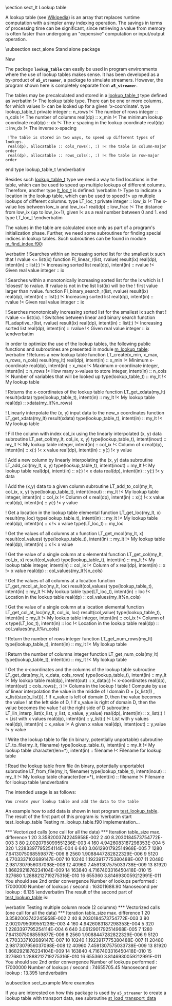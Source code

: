 \section sect_lt Lookup table

A lookup table (see <a href="https://en.wikipedia.org/wiki/Lookup_table">Wikipedia</a>)
is an array that replaces runtime computation with a simpler array indexing operation.
The savings in terms of processing time can be significant, since retrieving
a value from memory is often faster than undergoing an "expensive" computation
or input/output operation.

\subsection sect_alone Stand alone package

New

The package <b><code>lookup_table</code></b> can easily be used in program
environments where the use of lookup tables makes sense.
It has been developed as a by-product of <b><code>a5_streamer</code></b>,
a package to simulate streamers. However, the program shown here is completely
separate from <b><code>a5_streamer</code></b>.

The tables may be precalculated and stored in a
<a class="el" href="structm__lookup__table_1_1lookup__table__t.html">lookup_table_t</a>
type defined as
\verbatim
  !> The lookup table type. There can be one or more columns, for which values
  !> can be looked up for a given 'x-coordinate'.
  type lookup_table_t
     private
     integer  :: n_rows !< The number of rows
     integer  :: n_cols !< The number of columns
     real(dp) :: x_min  !< The minimum lookup coordinate
     real(dp) :: dx     !< The x-spacing in the lookup coordinate
     real(dp) :: inv_dx !< The inverse x-spacing

     !The table is stored in two ways, to speed up different types of lookups.
     real(dp), allocatable :: cols_rows(:, :) !< The table in column-major order
     real(dp), allocatable :: rows_cols(:, :) !< The table in row-major order
  end type lookup_table_t
\endverbatim

Besides such
<a class="el" href="structm__lookup__table_1_1lookup__table__t.html">lookup_table_t</a>
type we need a way to find locations in the table,
which can be used to speed up multiple lookups of different columns.
Therefore, another type
<a class="el" href="structm__lookup__table_1_1lt__loc__t.html">lt_loc_t</a>
is defined: 
\verbatim
  !> Type to indicate a location in the lookup table, which can be used to speed
  !> up multiple lookups of different columns.
  type LT_loc_t
     private
     integer  :: low_ix   !< The x-value lies between low_ix and low_ix+1
     real(dp) :: low_frac !< The distance from low_ix (up to low_ix+1), given
                          !< as a real number between 0 and 1.
  end type LT_loc_t
\endverbatim

The values in the table are calculated once only as part of a program's initialization phase. 
Further, we need some subroutines for finding special indices in lookup tables.
Such subroutines can be found in module
<a class="el" href="m__find__index_8f90_source.html">m_find_index.f90</a>:

\verbatim
  ! Searches within an increasing sorted list for the smallest ix such that
  ! rvalue <= list(ix)
  function FI_linear_r(list, rvalue) result(ix)
    real(dp), intent(in) :: list(:)    !< Increasing sorted list
    real(dp), intent(in) :: rvalue     !< Given real value
    integer              :: ix

  ! Searches within a monotonically increasing sorted list for the ix which is
  !  'closest' to rvalue. If rvalue is not in the list list(ix) will be the
  !  first value larger than rvalue.
  function FI_binary_search_r(list, rvalue) result(ix)
    real(dp), intent(in) :: list(:)    !< Increasing sorted list
    real(dp), intent(in) :: rvalue     !< Given real value
    integer              :: ix

  ! Searches monotonically increasing sorted list for the smallest ix such that
  ! rvalue <= list(ix).
  ! Switches between linear and binary search
  function FI_adaptive_r(list, rvalue) result(ix)
    real(dp), intent(in) :: list(:)    !< Increasing sorted list
    real(dp), intent(in) :: rvalue     !< Given real value
    integer              :: ix
\endverbatim

In order to optimize the use of the lookup tables, the following public
functions and subroutines are presented in module
<a class="el" href="namespacem__lookup__table.html">m_lookup_table</a>:
\verbatim
  ! Returns a new lookup table
  function LT_create(x_min, x_max, n_rows, n_cols) result(my_lt)
    real(dp), intent(in) :: x_min  !< Minimum x-coordinate
    real(dp), intent(in) :: x_max  !< Maximum x-coordinate
    integer, intent(in)  :: n_rows !< How many x-values to store
    integer, intent(in)  :: n_cols !< Number of variables that will be looked up
    type(lookup_table_t) :: my_lt  !< My lookup table

  ! Returns the x-coordinates of the lookup table
  function LT_get_xdata(my_lt) result(xdata)
    type(lookup_table_t), intent(in) :: my_lt    !< My lookup table
    real(dp) :: xdata(my_lt%n_rows)

  ! Linearly interpolate the (x, y) input data to the new_x coordinates
  function LT_get_xdata(my_lt) result(xdata)
    type(lookup_table_t), intent(in) :: my_lt    !< My lookup table

  ! Fill the column with index col_ix using the linearly interpolated (x, y) data
  subroutine LT_set_col(my_lt, col_ix, x, y)
    type(lookup_table_t), intent(inout) :: my_lt  !< My lookup table
    integer, intent(in)                 :: col_ix !< Column of x
    real(dp), intent(in)                :: x(:)   !< x value
    real(dp), intent(in)                :: y(:)   !< y value

  ! Add a new column by linearly interpolating the (x, y) data
  subroutine LT_add_col(my_lt, x, y)
    type(lookup_table_t), intent(inout) :: my_lt   !< My lookup table
    real(dp), intent(in)                :: x(:)    !< x data
    real(dp), intent(in)                :: y(:)    !< y data

  ! Add the (x,y) data to a given column
  subroutine LT_add_to_col(my_lt, col_ix, x, y)
    type(lookup_table_t), intent(inout) :: my_lt  !< My lookup table
    integer, intent(in)                 :: col_ix !< Column of x
    real(dp), intent(in)                :: x(:)   !< x value
    real(dp), intent(in)                :: y(:)   !< y value

  ! Get a location in the lookup table
  elemental function LT_get_loc(my_lt, x) result(my_loc)
    type(lookup_table_t), intent(in) :: my_lt  !< My lookup table
    real(dp), intent(in)             :: x      !< x value
    type(LT_loc_t)                   :: my_loc

  ! Get the values of all columns at x
  function LT_get_mcol(my_lt, x) result(col_values)
    type(lookup_table_t), intent(in) :: my_lt  !< My lookup table
    real(dp), intent(in)             :: x      !< x value


  ! Get the value of a single column at x
  elemental function LT_get_col(my_lt, col_ix, x) result(col_value)
    type(lookup_table_t), intent(in) :: my_lt  !< My lookup table
    integer, intent(in)         :: col_ix      !< Column of x
    real(dp), intent(in)        :: x           !< x value
    real(dp)                    :: col_values(my_lt%n_cols)


  ! Get the values of all columns at a location
  function LT_get_mcol_at_loc(my_lt, loc) result(col_values)
    type(lookup_table_t), intent(in) :: my_lt  !< My lookup table
    type(LT_loc_t), intent(in)       :: loc    !< Location in the lookup table
    real(dp)                    :: col_values(my_lt%n_cols)

  ! Get the value of a single column at a location
  elemental function LT_get_col_at_loc(my_lt, col_ix, loc) result(col_value)
    type(lookup_table_t), intent(in) :: my_lt  !< My lookup table
    integer, intent(in)              :: col_ix !< Column of x
    type(LT_loc_t), intent(in)       :: loc    !< Location in the lookup table
    real(dp)                         :: col_values(my_lt%n_cols)

  ! Return the number of rows
  integer function LT_get_num_rows(my_lt)
    type(lookup_table_t), intent(in) :: my_lt  !< My lookup table

  ! Return the number of columns
  integer function LT_get_num_cols(my_lt)
    type(lookup_table_t), intent(in) :: my_lt  !< My lookup table

  ! Get the x-coordinates and the columns of the lookup table
  subroutine LT_get_data(my_lt, x_data, cols_rows)
    type(lookup_table_t), intent(in) :: my_lt           !< My lookup table
    real(dp), intent(out)            :: x_data(:)       !< x-coordinates
    real(dp), intent(out)            :: cols_rows(:, :) !< Colums in the lookup 
                                                        !  table
  ! Compute by use of linear interpolation the value in the middle of
  ! domain D = [x_list(1) , x_list(size(x_list))].
  ! If x_value is left of domain  D, then the value becomes the value
  ! at the left side of D,
  ! if x_value is right of domain D, then the value becomes the value
  ! at the right side of D
  subroutine LT_lin_interp_list(x_list, y_list, x_value, y_value)
    real(dp), intent(in)  :: x_list(:)   !< List with x values
    real(dp), intent(in)  :: y_list(:)   !< List with y values
    real(dp), intent(in)  :: x_value     !< A given x value
    real(dp), intent(out) :: y_value     !< y value

  ! Write the lookup table to file (in binary, potentially unportable)
  subroutine LT_to_file(my_lt, filename)
    type(lookup_table_t), intent(in) :: my_lt    !< My lookup table
    character(len=*), intent(in)     :: filename !< Filename for lookup table

  ! Read the lookup table from file (in binary, potentially unportable)
  subroutine LT_from_file(my_lt, filename)
    type(lookup_table_t), intent(inout) :: my_lt    !< My lookup table
    character(len=*), intent(in)        :: filename !< Filename for lookup table
\endverbatim

The intended usage is as follows:

    You create your lookup table and add the data to the table

An example how to add data is shown in test program
<a class="el" href="test__lookup__table_8f90_source.html">test_lookup_table</a>.
The result of the first part of this program
is:
\verbatim
 start test_lookup_table
 Testing m_lookup_table.f90 implementation...
 
  *** Vectorized calls (one call for all the data) ***
 Iteration    table_size   max. difference
           1          20   3.3582003742245958E-002
           2          40   8.2030184573754772E-003
           3          80   2.0020795099551236E-003
           4         160   4.9426083187298353E-004
           5         320   1.2283397795254114E-004
           6         640   3.0612901792514968E-005
           7        1280   7.6413075068559877E-006
           8        2560   1.9088447282822329E-006
           9        5120   4.7703337102689147E-007
          10       10240   1.1923917775380488E-007
          11       20480   2.9817307956037098E-008
          12       40960   7.4591307575033738E-009
          13       81920   1.8682921876234104E-009
          14      163840   4.7167403316450418E-010
          15      327680   1.2888212719275316E-010
          16      655360   3.8146930059212991E-011
 You should see 2nd order convergence
 Number of lookups performed :            17000000
 Number of lookups / second  :        163011688.90
 Nanosecond per lookup       :               6.135
\endverbatim
The result of the second part of 
<a class="el" href="test__lookup__table_8f90_source.html">test_lookup_table</a> is:


\verbatim
 Testing multiple column mode (2 columns)
  *** Vectorized calls (one call for all the data) ***
 Iteration    table_size   max. difference
           1          20   3.3582003742245958E-002
           2          40   8.2030184573754772E-003
           3          80   2.0020795099551236E-003
           4         160   4.9426083187298353E-004
           5         320   1.2283397795254114E-004
           6         640   3.0612901792514968E-005
           7        1280   7.6413075068559877E-006
           8        2560   1.9088447282822329E-006
           9        5120   4.7703337102689147E-007
          10       10240   1.1923917775380488E-007
          11       20480   2.9817307956037098E-008
          12       40960   7.4591307575033738E-009
          13       81920   1.8682921876234104E-009
          14      163840   4.7167403316450418E-010
          15      327680   1.2888212719275316E-010
          16      655360   3.8146930059212991E-011
 You should see 2nd order convergence
 Number of lookups performed :            17000000
 Number of lookups / second  :         74655705.45
 Nanosecond per lookup       :              13.395
\endverbatim


\subsection sect_example More examples

If you are interested on how this package is used by  <code>a5_streamer</code>
to create a lookup table with transport data, see subroutine 
<a class="el" href="namespacem__streamer.html#ac543e682ffced5108a9e5f33b7c6c1ba">st_load_transport_data</a>

